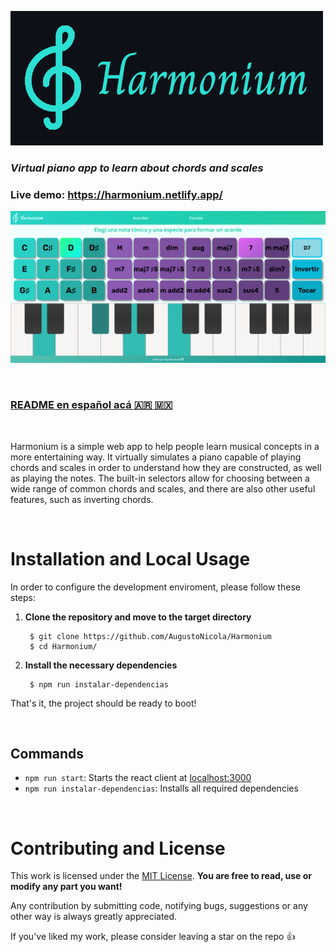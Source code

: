 ![Harmonium](Logo.png)
### *Virtual piano app to learn about chords and scales*

### **Live demo: https://harmonium.netlify.app/**

![Screenshot](screenshot.png)

<br />

### [README en español acá :argentina: :mexico:](README.md)

<br>

Harmonium is a simple web app to help people learn musical concepts in a more entertaining way. It virtually simulates a piano capable of playing chords and scales in order to understand how they are constructed, as well as playing the notes. The built-in selectors allow for choosing between a wide range of common chords and scales, and there are also other useful features, such as inverting chords.

<br />

# Installation and Local Usage
In order to configure the development enviroment, please follow these steps:

1. **Clone the repository and move to the target directory**
	
		$ git clone https://github.com/AugustoNicola/Harmonium
		$ cd Harmonium/

2. **Install the necessary dependencies**
		
		$ npm run instalar-dependencias

That's it, the project should be ready to boot!

<br />

## Commands

* `npm run start`: Starts the react client at [localhost:3000](http://localhost:3000)
* `npm run instalar-dependencias`: Installs all required dependencies

<br />

# Contributing and License
This work is licensed under the [MIT License](https://choosealicense.com/licenses/mit/). **You are free to read, use or modify any part you want!**

Any contribution by submitting code, notifying bugs, suggestions or any other way is always greatly appreciated.

If you've liked my work, please consider leaving a star on the repo :+1: